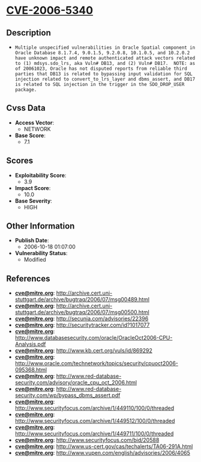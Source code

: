
# [CVE-2006-5340](http://archive.cert.uni-stuttgart.de/archive/bugtraq/2006/07/msg00489.html)

## Description

- `Multiple unspecified vulnerabilities in Oracle Spatial component in Oracle Database 8.1.7.4, 9.0.1.5, 9.2.0.8, 10.1.0.5, and 10.2.0.2 have unknown impact and remote authenticated attack vectors related to (1) mdsys.sdo_lrs, aka Vuln# DB13, and (2) Vuln# DB17.  NOTE: as of 20061023, Oracle has not disputed reports from reliable third parties that DB13 is related to bypassing input validation for SQL injection related to convert_to_lrs_layer and dbms_assert, and DB17 is related to SQL injection in the trigger in the SDO_DROP_USER package.`

## Cvss Data

- **Access Vector**:
  - NETWORK
- **Base Score**:
  - 7.1

## Scores

- **Exploitability Score**:
  - 3.9
- **Impact Score**:
  - 10.0
- **Base Severity**:
  - HIGH

## Other Information

- **Publish Date**:
  - 2006-10-18 01:07:00
- **Vulnerability Status**:
  - Modified

## References

- **cve@mitre.org**: http://archive.cert.uni-stuttgart.de/archive/bugtraq/2006/07/msg00489.html
- **cve@mitre.org**: http://archive.cert.uni-stuttgart.de/archive/bugtraq/2006/07/msg00500.html
- **cve@mitre.org**: http://secunia.com/advisories/22396
- **cve@mitre.org**: http://securitytracker.com/id?1017077
- **cve@mitre.org**: http://www.databasesecurity.com/oracle/OracleOct2006-CPU-Analysis.pdf
- **cve@mitre.org**: http://www.kb.cert.org/vuls/id/869292
- **cve@mitre.org**: http://www.oracle.com/technetwork/topics/security/cpuoct2006-095368.html
- **cve@mitre.org**: http://www.red-database-security.com/advisory/oracle_cpu_oct_2006.html
- **cve@mitre.org**: http://www.red-database-security.com/wp/bypass_dbms_assert.pdf
- **cve@mitre.org**: http://www.securityfocus.com/archive/1/449110/100/0/threaded
- **cve@mitre.org**: http://www.securityfocus.com/archive/1/449512/100/0/threaded
- **cve@mitre.org**: http://www.securityfocus.com/archive/1/449711/100/0/threaded
- **cve@mitre.org**: http://www.securityfocus.com/bid/20588
- **cve@mitre.org**: http://www.us-cert.gov/cas/techalerts/TA06-291A.html
- **cve@mitre.org**: http://www.vupen.com/english/advisories/2006/4065
